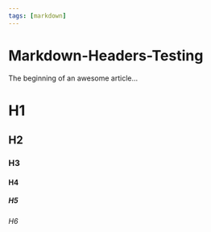```yaml
---
tags: [markdown]
---
```


# Markdown-Headers-Testing

The beginning of an awesome article...

# H1
## H2
### H3
#### H4
##### H5
###### H6